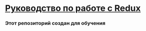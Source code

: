 # [Руководство по работе с Redux](https://habrahabr.ru/company/mailru/blog/303456) #
### Этот репозиторий создан для обучения ##
